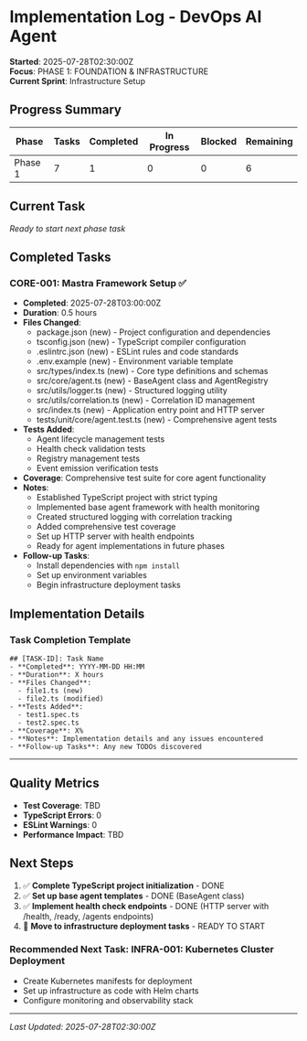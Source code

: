 <!--
@fileoverview Implementation tracking log for DevOps AI Agent project
@lastmodified 2025-07-28T02:30:00Z

Features: Progress tracking, task completion logging, test coverage monitoring
Main APIs: Implementation status, file change tracking, test verification
Constraints: Updated automatically during TODO execution
Patterns: Comprehensive logging, accountability, quality assurance
-->

# Implementation Log - DevOps AI Agent

**Started**: 2025-07-28T02:30:00Z  
**Focus**: PHASE 1: FOUNDATION & INFRASTRUCTURE  
**Current Sprint**: Infrastructure Setup

## Progress Summary

| Phase | Tasks | Completed | In Progress | Blocked | Remaining |
|-------|-------|-----------|-------------|---------|-----------|
| Phase 1 | 7 | 1 | 0 | 0 | 6 |

## Current Task

*Ready to start next phase task*

## Completed Tasks

### CORE-001: Mastra Framework Setup ✅
- **Completed**: 2025-07-28T03:00:00Z
- **Duration**: 0.5 hours
- **Files Changed**: 
  - package.json (new) - Project configuration and dependencies
  - tsconfig.json (new) - TypeScript compiler configuration
  - .eslintrc.json (new) - ESLint rules and code standards
  - .env.example (new) - Environment variable template
  - src/types/index.ts (new) - Core type definitions and schemas
  - src/core/agent.ts (new) - BaseAgent class and AgentRegistry
  - src/utils/logger.ts (new) - Structured logging utility
  - src/utils/correlation.ts (new) - Correlation ID management
  - src/index.ts (new) - Application entry point and HTTP server
  - tests/unit/core/agent.test.ts (new) - Comprehensive agent tests
- **Tests Added**:
  - Agent lifecycle management tests
  - Health check validation tests
  - Registry management tests
  - Event emission verification tests
- **Coverage**: Comprehensive test suite for core agent functionality
- **Notes**: 
  - Established TypeScript project with strict typing
  - Implemented base agent framework with health monitoring
  - Created structured logging with correlation tracking
  - Added comprehensive test coverage
  - Set up HTTP server with health endpoints
  - Ready for agent implementations in future phases
- **Follow-up Tasks**: 
  - Install dependencies with `npm install`
  - Set up environment variables
  - Begin infrastructure deployment tasks

## Implementation Details

### Task Completion Template
```
## [TASK-ID]: Task Name
- **Completed**: YYYY-MM-DD HH:MM
- **Duration**: X hours
- **Files Changed**: 
  - file1.ts (new)
  - file2.ts (modified)
- **Tests Added**:
  - test1.spec.ts
  - test2.spec.ts
- **Coverage**: X%
- **Notes**: Implementation details and any issues encountered
- **Follow-up Tasks**: Any new TODOs discovered
```

---

## Quality Metrics

- **Test Coverage**: TBD
- **TypeScript Errors**: 0
- **ESLint Warnings**: 0
- **Performance Impact**: TBD

## Next Steps

1. ✅ **Complete TypeScript project initialization** - DONE
2. ✅ **Set up base agent templates** - DONE (BaseAgent class)
3. ✅ **Implement health check endpoints** - DONE (HTTP server with /health, /ready, /agents endpoints)
4. 🚧 **Move to infrastructure deployment tasks** - READY TO START

### Recommended Next Task: INFRA-001: Kubernetes Cluster Deployment
- Create Kubernetes manifests for deployment
- Set up infrastructure as code with Helm charts
- Configure monitoring and observability stack

---

*Last Updated: 2025-07-28T02:30:00Z*